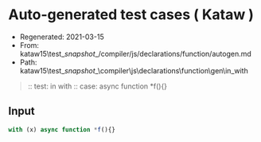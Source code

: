 # Auto-generated test cases ( Kataw )
- Regenerated: 2021-03-15
- From: kataw15\test\__snapshot__/compiler/js/declarations/function/autogen.md
- Path: kataw15\test\__snapshot__\compiler\js\declarations\function\gen\in_with
> :: test: in with
> :: case: async function *f(){}
## Input

`````js
with (x) async function *f(){}
`````
